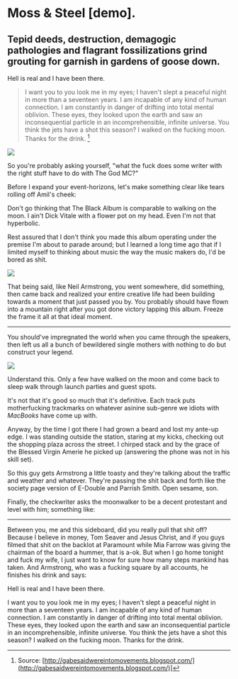 <div class="col col--main">

# Moss & Steel [demo].

## Tepid deeds, destruction, demagogic pathologies and flagrant fossilizations grind grouting for garnish in gardens of goose down.

Hell is real and I have been there.

> I want you to you look me in my eyes; I haven't slept a peaceful night in more than a seventeen years. I am incapable of any kind of human connection. I am constantly in danger of drifting into total mental oblivion. These eyes, they looked upon the earth and saw an inconsequential particle in an incomprehensible, infinite universe. You think the jets have a shot this season? I walked on the fucking moon. Thanks for the drink. [^1]

<img class="img" src="http://cloud.ahfr.org/22e5b4d0a9872511881f.jpg" />

<p class="u-center">So you're probably asking yourself, "what the fuck does some writer with the right stuff have to do with The God MC?"</p>

</div>

<div class="col">

Before I expand your event-horizons, let's make something clear like tears rolling off Amil's cheek:

Don't go thinking that The Black Album is comparable to walking on the moon. I ain't Dick Vitale with a flower pot on my head. Even I'm not that hyperbolic.

Rest assured that I don't think you made this album operating under the premise I'm about to parade around; but I learned a long time ago that if I limited myself to thinking about music the way the music makers do, I'd be bored as shit.

<img class="img img--right" src="http://cloud.ahfr.org/f24929a0407db76c9747.jpg" />

That being said, like Neil Armstrong, you went somewhere, did something, then came back and realized your entire creative life had been building towards a moment that just passed you by. You probably should have flown into a mountain right after you got done victory lapping this album. Freeze the frame it all at that ideal moment.

---

You should've impregnated the world when you came through the speakers, then left us all a bunch of bewildered single mothers with nothing to do but construct your legend.

</div>

<div class="col">

<img class="img img--small" src="http://cloud.ahfr.org/fa1a767d0c98ea5d33f4.jpg" />

Understand this. Only a few have walked on the moon and come back to sleep walk through launch parties and guest spots.

It's not that it's good so much that it's definitive. Each track puts motherfucking trackmarks on whatever asinine sub-genre we idiots with _MacBooks_ have come up with.

Anyway, by the time I got there I had grown a beard and lost my ante-up edge. I was standing outside the station, staring at my kicks, checking out the shopping plaza across the street. I chirped stack and by the grace of the Blessed Virgin Amerie he picked up (answering the phone was not in his skill set).

So this guy gets Armstrong a little toasty and they're talking about the traffic and weather and whatever. They're passing the shit back and forth like the society page version of E-Double and Parrish Smith. Open sesame, son.

Finally, the checkwriter asks the moonwalker to be a decent protestant and level with him; something like:

</div>

---

Between you, me and this sideboard, did you really pull that shit off? Because I believe in money, Tom Seaver and Jesus Christ, and if you guys filmed that shit on the backlot at Paramount while Mia Farrow was giving the chairman of the board a hummer, that is a-ok. But when I go home tonight and fuck my wife, I just want to know for sure how many steps mankind has taken. And Armstrong, who was a fucking square by all accounts, he finishes his drink and says:

Hell is real and I have been there.

I want you to you look me in my eyes; I haven't slept a peaceful night in more than a seventeen years. I am incapable of any kind of human connection. I am constantly in danger of drifting into total mental oblivion. These eyes, they looked upon the earth and saw an inconsequential particle in an incomprehensible, infinite universe. You think the jets have a shot this season? I walked on the fucking moon. Thanks for the drink.

<!-- We're missing the people we need in key places in order to get ahead and truly dominate, but that's OK, because our competitors don't have them either, so no one really gets ahead, and the customers end up with the same middling products over and over. -->

[^1]: Source: [http://gabesaidwereintomovements.blogspot.com/](http://gabesaidwereintomovements.blogspot.com/)]
